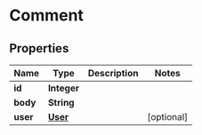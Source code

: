 # Comment

## Properties
Name | Type | Description | Notes
------------ | ------------- | ------------- | -------------
**id** | **Integer** |  | 
**body** | **String** |  | 
**user** | [**User**](User.md) |  |  [optional]
